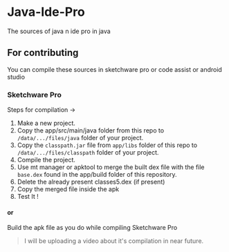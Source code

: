 # Java-Ide-Pro
The sources of java n ide pro in java

## For contributing

You can compile these sources in sketchware pro or code assist or android studio
### Sketchware Pro

Steps for compilation ->

1. Make a new project.
2. Copy the app/src/main/java folder from this repo to `/data/.../files/java` folder of your project.
3. Copy the `classpath.jar` file from `app/libs` folder of this repo to `/data/.../files/classpath` folder of your project.
4. Compile the project.
5. Use mt manager or apktool to merge the built dex file with the file `base.dex` found in the app/build folder of this repository.
6. Delete the already present classes5.dex (if present)
7. Copy the merged file inside the apk
8. Test It !

#### or

Build the apk file as you do while compiling Sketchware Pro

> I will be uploading a video about it's compilation in near future.
